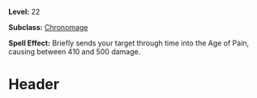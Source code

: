 <!-- TITLE: Spell: Age Of Pain -->
<!-- SUBTITLE:  -->

**Level:** 22

**Subclass:** [Chronomage](chronomage)

**Spell Effect:** Briefly sends your target through time into the Age of Pain, causing between 410 and 500 damage.

# Header
